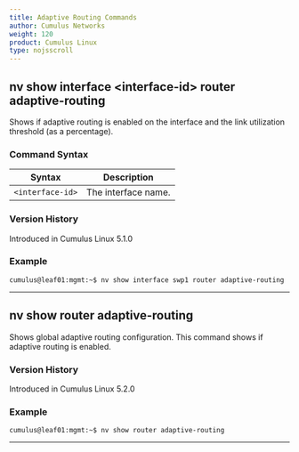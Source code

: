 ```yaml
---
title: Adaptive Routing Commands
author: Cumulus Networks
weight: 120
product: Cumulus Linux
type: nojsscroll
---
```

## nv show interface \<interface-id\> router adaptive-routing

Shows if adaptive routing is enabled on the interface and the link utilization threshold (as a percentage).

### Command Syntax

| Syntax |  Description   |
| --------- | -------------- |
| `<interface-id>`  | The interface name. |

### Version History

Introduced in Cumulus Linux 5.1.0

### Example

```
cumulus@leaf01:mgmt:~$ nv show interface swp1 router adaptive-routing
```

- - -

## nv show router adaptive-routing

Shows global adaptive routing configuration. This command shows if adaptive routing is enabled.

### Version History

Introduced in Cumulus Linux 5.2.0

### Example

```
cumulus@leaf01:mgmt:~$ nv show router adaptive-routing
```

- - -
